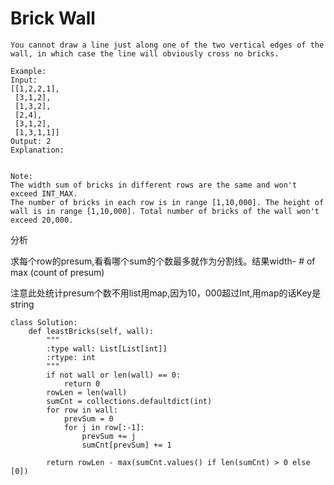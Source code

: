 # Brick Wall

```text
You cannot draw a line just along one of the two vertical edges of the wall, in which case the line will obviously cross no bricks.

Example:
Input: 
[[1,2,2,1],
 [3,1,2],
 [1,3,2],
 [2,4],
 [3,1,2],
 [1,3,1,1]]
Output: 2
Explanation:


Note:
The width sum of bricks in different rows are the same and won't exceed INT_MAX.
The number of bricks in each row is in range [1,10,000]. The height of wall is in range [1,10,000]. Total number of bricks of the wall won't exceed 20,000.
```

分析

求每个row的presum,看看哪个sum的个数最多就作为分割线。结果width- \# of max \(count of presum\)

注意此处统计presum个数不用list用map,因为10，000超过Int,用map的话Key是string

```text
class Solution:
    def leastBricks(self, wall):
        """
        :type wall: List[List[int]]
        :rtype: int
        """
        if not wall or len(wall) == 0:
            return 0
        rowLen = len(wall)
        sumCnt = collections.defaultdict(int)
        for row in wall:
            prevSum = 0
            for j in row[:-1]:
                prevSum += j
                sumCnt[prevSum] += 1

        return rowLen - max(sumCnt.values() if len(sumCnt) > 0 else [0])
```

